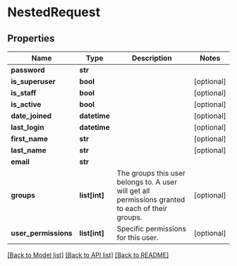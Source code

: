 # NestedRequest


## Properties
Name | Type | Description | Notes
------------ | ------------- | ------------- | -------------
**password** | **str** |  | 
**is_superuser** | **bool** |  | [optional] 
**is_staff** | **bool** |  | [optional] 
**is_active** | **bool** |  | [optional] 
**date_joined** | **datetime** |  | [optional] 
**last_login** | **datetime** |  | [optional] 
**first_name** | **str** |  | [optional] 
**last_name** | **str** |  | [optional] 
**email** | **str** |  | 
**groups** | **list[int]** | The groups this user belongs to. A user will get all permissions granted to each of their groups. | [optional] 
**user_permissions** | **list[int]** | Specific permissions for this user. | [optional] 

[[Back to Model list]](../README.md#documentation-for-models) [[Back to API list]](../README.md#documentation-for-api-endpoints) [[Back to README]](../README.md)


